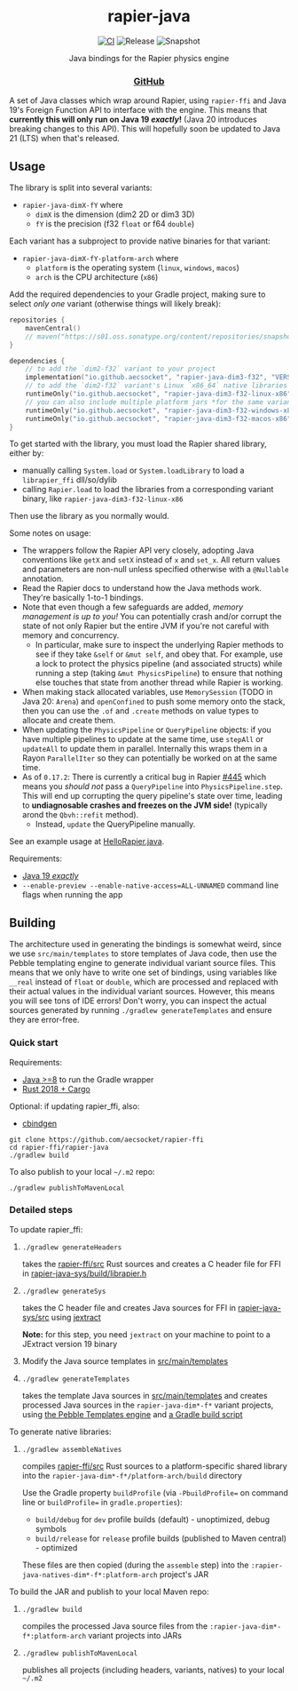 <div align="center">

# rapier-java
[![CI](https://img.shields.io/github/actions/workflow/status/aecsocket/rapier-ffi/build-java.yml)](https://github.com/aecsocket/rapier-ffi/actions/workflows/build-java.yml)
![Release](https://img.shields.io/maven-central/v/io.github.aecsocket/rapier-java?label=release)
![Snapshot](https://img.shields.io/nexus/s/io.github.aecsocket/rapier-java?label=snapshot&server=https%3A%2F%2Fs01.oss.sonatype.org)

Java bindings for the Rapier physics engine

### [GitHub](https://github.com/aecsocket/rapier-ffi/tree/main/rapier-java)

</div>

A set of Java classes which wrap around Rapier, using `rapier-ffi` and Java 19's Foreign Function API to interface
with the engine. This means that **currently this will only run on Java 19 *exactly*!** (Java 20 introduces breaking
changes to this API). This will hopefully soon be updated to Java 21 (LTS) when that's released.

## Usage

The library is split into several variants:
- `rapier-java-dimX-fY` where
  - `dimX` is the dimension (dim2 2D or dim3 3D)
  - `fY` is the precision (f32 `float` or f64 `double`)

Each variant has a subproject to provide native binaries for that variant:
- `rapier-java-dimX-fY-platform-arch` where
  - `platform` is the operating system (`linux`, `windows`, `macos`)
  - `arch` is the CPU architecture (`x86`)

Add the required dependencies to your Gradle project, making sure to select *only one* variant
(otherwise things will likely break):

```kotlin
repositories {
    mavenCentral()
    // maven("https://s01.oss.sonatype.org/content/repositories/snapshots/") // for snapshot builds
}

dependencies {
    // to add the `dim2-f32` variant to your project
    implementation("io.github.aecsocket", "rapier-java-dim3-f32", "VERSION")
    // to add the `dim2-f32` variant's Linux `x86_64` native libraries to your JAR
    runtimeOnly("io.github.aecsocket", "rapier-java-dim3-f32-linux-x86", "VERSION")
    // you can also include multiple platform jars *for the same variant*
    runtimeOnly("io.github.aecsocket", "rapier-java-dim3-f32-windows-x86", "VERSION")
    runtimeOnly("io.github.aecsocket", "rapier-java-dim3-f32-macos-x86", "VERSION")
}
```

To get started with the library, you must load the Rapier shared library, either by:
- manually calling `System.load` or `System.loadLibrary` to load a `librapier_ffi` dll/so/dylib
- calling `Rapier.load` to load the libraries from a corresponding variant binary, like `rapier-java-dim3-f32-linux-x86`

Then use the library as you normally would.

Some notes on usage:
- The wrappers follow the Rapier API very closely, adopting Java conventions like `getX` and `setX` instead of
  `x` and `set_x`. All return values and parameters are non-null unless specified otherwise with a `@Nullable`
  annotation.
- Read the Rapier docs to understand how the Java methods work. They're basically 1-to-1 bindings.
- Note that even though a few safeguards are added, *memory management is up to you!* You can potentially
  crash and/or corrupt the state of not only Rapier but the entire JVM if you're not careful with memory and concurrency.
  - In particular, make sure to inspect the underlying Rapier methods to see if they take `&self` or `&mut self`, and
    obey that. For example, use a lock to protect the physics pipeline (and associated structs) while running a step
    (taking `&mut PhysicsPipeline`) to ensure that nothing else touches that state from another thread while Rapier
    is working.
- When making stack allocated variables, use `MemorySession` (TODO in Java 20: `Arena`) and `openConfined` to push
  some memory onto the stack, then you can use the `.of` and `.create` methods on value types to allocate and create
  them.
- When updating the `PhysicsPipeline` or `QueryPipeline` objects: if you have multiple pipelines to update at the
  same time, use `stepAll` or `updateAll` to update them in parallel. Internally this wraps them in a Rayon
  `ParallelIter` so they can potentially be worked on at the same time.
- As of `0.17.2`: There is currently a critical bug in Rapier [#445](https://github.com/dimforge/rapier/issues/445)
  which means you *should not* pass a `QueryPipeline` into `PhysicsPipeline.step`. This will end up corrupting the
  query pipeline's state over time, leading to **undiagnosable crashes and freezes on the JVM side!** (typically
  arond the `Qbvh::refit` method).
  - Instead, `update` the QueryPipeline manually.

See an example usage at [HelloRapier.java](src/test/java/rapier/HelloRapier.java).

Requirements:
- [Java 19 *exactly*](https://adoptium.net/temurin/releases/)
- `--enable-preview --enable-native-access=ALL-UNNAMED` command line flags when running the app

## Building

The architecture used in generating the bindings is somewhat weird, since we use `src/main/templates` to store templates
of Java code, then use the Pebble templating engine to generate individual variant source files. This means that
we only have to write one set of bindings, using variables like `__real` instead of `float` or `double`, which are
processed and replaced with their actual values in the individual variant sources. However, this means you will see
tons of IDE errors! Don't worry, you can inspect the actual sources generated by running `./gradlew generateTemplates`
and ensure they are error-free.

### Quick start

Requirements:
- [Java >=8](https://adoptium.net/temurin/releases/) to run the Gradle wrapper
- [Rust 2018 + Cargo](https://rustup.rs/)

Optional: if updating rapier_ffi, also:
- [cbindgen](https://github.com/mozilla/cbindgen)

```shell
git clone https://github.com/aecsocket/rapier-ffi
cd rapier-ffi/rapier-java
./gradlew build
```

To also publish to your local `~/.m2` repo:
```shell
./gradlew publishToMavenLocal
```

### Detailed steps

To update rapier_ffi:
1. `./gradlew generateHeaders`

    takes the [rapier-ffi/src](../rapier-ffi/src/) Rust sources and creates a C header file for FFI in
    [rapier-java-sys/build/librapier.h](rapier-java-sys/build/librapier.h)

2. `./gradlew generateSys`

    takes the C header file and creates Java sources for FFI in [rapier-java-sys/src](rapier-java-sys/src/) using
    [jextract](https://github.com/openjdk/jextract)

    **Note:** for this step, you need `jextract` on your machine to point to a JExtract version 19 binary

3. Modify the Java source templates in [src/main/templates](src/main/templates/)

4. `./gradlew generateTemplates`

    takes the template Java sources in [src/main/templates](src/main/templates/) and creates processed Java sources
    in the `rapier-java-dim*-f*` variant projects, using [the Pebble Templates engine](https://pebbletemplates.io/)
    and [a Gradle build script](build-logic/src/main/kotlin/templating/)

To generate native libraries:
1. `./gradlew assembleNatives`

    compiles [rapier-ffi/src](../rapier-ffi/src/) Rust sources to a platform-specific shared library into
    the `rapier-java-dim*-f*/platform-arch/build` directory

    Use the Gradle property `buildProfile` (via `-PbuildProfile=` on command line or `buildProfile=` in `gradle.properties`): 
    - `build/debug` for `dev` profile builds (default) - unoptimized, debug symbols
    - `build/release` for `release` profile builds (published to Maven central) - optimized

    These files are then copied (during the `assemble` step) into the `:rapier-java-natives-dim*-f*:platform-arch` project's JAR

To build the JAR and publish to your local Maven repo:
1. `./gradlew build`
    
    compiles the processed Java source files from the `:rapier-java-dim*-f*:platform-arch` variant projects into JARs

2. `./gradlew publishToMavenLocal`

    publishes all projects (including headers, variants, natives) to your local `~/.m2`
